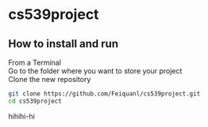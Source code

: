# cs539project
## How to install and run 
From a Terminal\
Go to the folder where you want to store your project\
Clone the new repository
```bash
git clone https://github.com/Feiquanl/cs539project.git
cd cs539project
```


hihihi-hi


